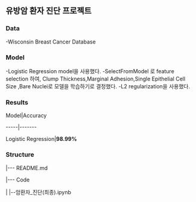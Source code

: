 ## 유방암 환자 진단 프로젝트
### Data
-Wisconsin Breast Cancer Database

### Model
-Logistic Regression model을 사용했다.
-SelectFromModel 로 feature selection 하여, Clump Thickness,Marginal Adhesion,Single Epithelial Cell Size ,Bare Nuclei로 모델을 학습하기로 결정했다.
-L2 regularization을 사용했다.

### Results
Model|Accuracy

-----|-------

Logistic Regression|**98.99%**


### Structure
|--- README.md

|--- Code

|     |--암환자_진단(최종).ipynb
